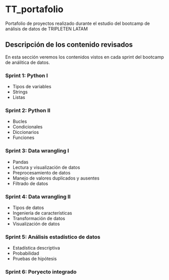 # TT_portafolio
Portafolio de proyectos realizado durante el estudio del bootcamp de análisis de datos de TRIPLETEN LATAM


## Descripción de los contenido revisados

En esta sección veremos los contenidos vistos en cada sprint del bootcamp de análitica de datos.

### Sprint 1: Python I
- Tipos de variables
- Strings
- Listas

### Sprint 2: Python II
- Bucles
- Condicionales
- Diccionarios
- Funciones

### Sprint 3: Data wrangling I
- Pandas
- Lectura y visualización de datos
- Preprocesamiento de datos
- Manejo de valores duplicados y ausentes
- Filtrado de datos

### Sprint 4: Data wrangling II
- Tipos de datos
- Ingeniería de características
- Transformación de datos
- Visualización de datos

### Sprint 5: Análisis estadístico de datos
- Estadística descriptiva
- Probabilidad
- Pruebas de hipótesis

### Sprint 6: Poryecto integrado